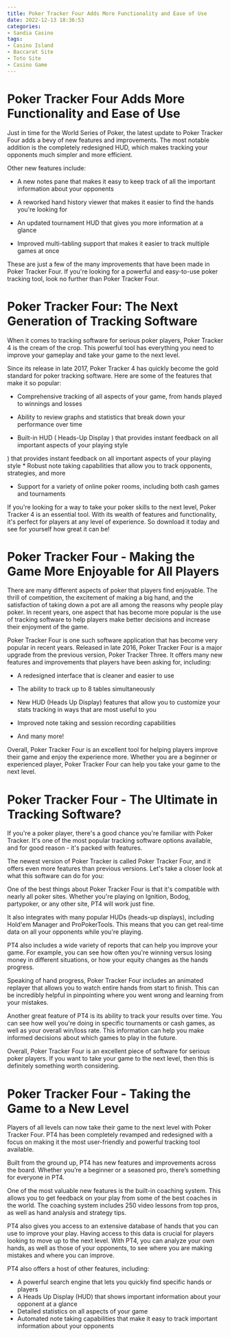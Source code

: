 ```yaml
---
title: Poker Tracker Four Adds More Functionality and Ease of Use
date: 2022-12-13 18:36:53
categories:
- Sandia Casino
tags:
- Casino Island
- Baccarat Site
- Toto Site
- Casino Game
---
```



#  Poker Tracker Four Adds More Functionality and Ease of Use

Just in time for the World Series of Poker, the latest update to Poker Tracker Four adds a bevy of new features and improvements. The most notable addition is the completely redesigned HUD, which makes tracking your opponents much simpler and more efficient.

Other new features include:

- A new notes pane that makes it easy to keep track of all the important information about your opponents

- A reworked hand history viewer that makes it easier to find the hands you're looking for

- An updated tournament HUD that gives you more information at a glance

- Improved multi-tabling support that makes it easier to track multiple games at once

These are just a few of the many improvements that have been made in Poker Tracker Four. If you're looking for a powerful and easy-to-use poker tracking tool, look no further than Poker Tracker Four.

#  Poker Tracker Four: The Next Generation of Tracking Software

When it comes to tracking software for serious poker players, Poker Tracker 4 is the cream of the crop. This powerful tool has everything you need to improve your gameplay and take your game to the next level.

Since its release in late 2017, Poker Tracker 4 has quickly become the gold standard for poker tracking software. Here are some of the features that make it so popular:

* Comprehensive tracking of all aspects of your game, from hands played to winnings and losses

* Ability to review graphs and statistics that break down your performance over time

* Built-in HUD ( Heads-Up Display ) that provides instant feedback on all important aspects of your playing style

) that provides instant feedback on all important aspects of your playing style * Robust note taking capabilities that allow you to track opponents, strategies, and more

* Support for a variety of online poker rooms, including both cash games and tournaments

If you're looking for a way to take your poker skills to the next level, Poker Tracker 4 is an essential tool. With its wealth of features and functionality, it's perfect for players at any level of experience. So download it today and see for yourself how great it can be!

#  Poker Tracker Four - Making the Game More Enjoyable for All Players

There are many different aspects of poker that players find enjoyable. The thrill of competition, the excitement of making a big hand, and the satisfaction of taking down a pot are all among the reasons why people play poker. In recent years, one aspect that has become more popular is the use of tracking software to help players make better decisions and increase their enjoyment of the game.

Poker Tracker Four is one such software application that has become very popular in recent years. Released in late 2016, Poker Tracker Four is a major upgrade from the previous version, Poker Tracker Three. It offers many new features and improvements that players have been asking for, including:

- A redesigned interface that is cleaner and easier to use

- The ability to track up to 8 tables simultaneously

- New HUD (Heads Up Display) features that allow you to customize your stats tracking in ways that are most useful to you

- Improved note taking and session recording capabilities

- And many more!

Overall, Poker Tracker Four is an excellent tool for helping players improve their game and enjoy the experience more. Whether you are a beginner or experienced player, Poker Tracker Four can help you take your game to the next level.

#  Poker Tracker Four - The Ultimate in Tracking Software?

If you're a poker player, there's a good chance you're familiar with Poker Tracker. It's one of the most popular tracking software options available, and for good reason - it's packed with features.

The newest version of Poker Tracker is called Poker Tracker Four, and it offers even more features than previous versions. Let's take a closer look at what this software can do for you:

One of the best things about Poker Tracker Four is that it's compatible with nearly all poker sites. Whether you're playing on Ignition, Bodog, partypoker, or any other site, PT4 will work just fine.

It also integrates with many popular HUDs (heads-up displays), including Hold'em Manager and ProPokerTools. This means that you can get real-time data on all your opponents while you're playing.

PT4 also includes a wide variety of reports that can help you improve your game. For example, you can see how often you're winning versus losing money in different situations, or how your equity changes as the hands progress.

Speaking of hand progress, Poker Tracker Four includes an animated replayer that allows you to watch entire hands from start to finish. This can be incredibly helpful in pinpointing where you went wrong and learning from your mistakes.

Another great feature of PT4 is its ability to track your results over time. You can see how well you're doing in specific tournaments or cash games, as well as your overall win/loss rate. This information can help you make informed decisions about which games to play in the future.

Overall, Poker Tracker Four is an excellent piece of software for serious poker players. If you want to take your game to the next level, then this is definitely something worth considering.

#  Poker Tracker Four - Taking the Game to a New Level

Players of all levels can now take their game to the next level with Poker Tracker Four. PT4 has been completely revamped and redesigned with a focus on making it the most user-friendly and powerful tracking tool available.

Built from the ground up, PT4 has new features and improvements across the board. Whether you’re a beginner or a seasoned pro, there’s something for everyone in PT4.

One of the most valuable new features is the built-in coaching system. This allows you to get feedback on your play from some of the best coaches in the world. The coaching system includes 250 video lessons from top pros, as well as hand analysis and strategy tips.

PT4 also gives you access to an extensive database of hands that you can use to improve your play. Having access to this data is crucial for players looking to move up to the next level. With PT4, you can analyze your own hands, as well as those of your opponents, to see where you are making mistakes and where you can improve.

PT4 also offers a host of other features, including:

 
- A powerful search engine that lets you quickly find specific hands or players
- A Heads Up Display (HUD) that shows important information about your opponent at a glance
- Detailed statistics on all aspects of your game
- Automated note taking capabilities that make it easy to track important information about your opponents